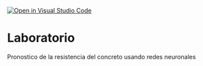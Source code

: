 [![Open in Visual Studio Code](https://classroom.github.com/assets/open-in-vscode-718a45dd9cf7e7f842a935f5ebbe5719a5e09af4491e668f4dbf3b35d5cca122.svg)](https://classroom.github.com/online_ide?assignment_repo_id=13016596&assignment_repo_type=AssignmentRepo)
# Laboratorio
Pronostico de la resistencia del concreto usando redes neuronales
